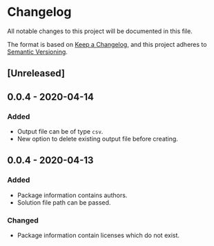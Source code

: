 # Changelog

All notable changes to this project will be documented in this file.

The format is based on [Keep a Changelog](https://keepachangelog.com/en/1.0.0/),
and this project adheres to [Semantic Versioning](https://semver.org/spec/v2.0.0.html).

## [Unreleased]

## 0.0.4 - 2020-04-14

### Added

- Output file can be of type `csv`.
- New option to delete existing output file before creating.

## 0.0.4 - 2020-04-13

### Added

- Package information contains authors.
- Solution file path can be passed.

### Changed

- Package information contain licenses which do not exist.
